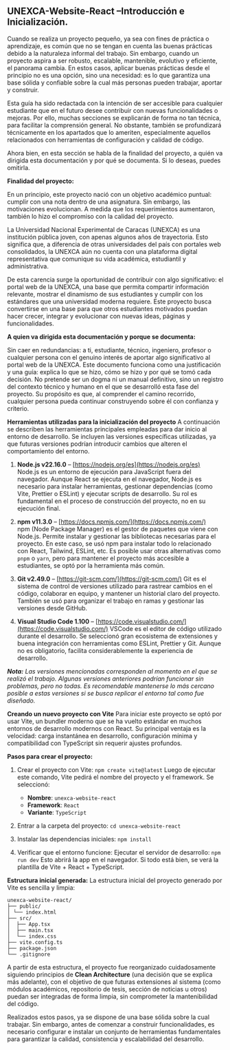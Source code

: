 ﻿## UNEXCA-Website-React –Introducción e Inicialización.

Cuando se realiza un proyecto pequeño, ya sea con fines de práctica o aprendizaje, es común que no se tengan en cuenta las buenas prácticas debido a la naturaleza informal del trabajo. Sin embargo, cuando un proyecto aspira a ser robusto, escalable, mantenible, evolutivo y eficiente, el panorama cambia. En estos casos, aplicar buenas prácticas desde el principio no es una opción, sino una necesidad: es lo que garantiza una base sólida y confiable sobre la cual más personas pueden trabajar, aportar y construir.

Esta guía ha sido redactada con la intención de ser accesible para cualquier estudiante que en el futuro desee contribuir con nuevas funcionalidades o mejoras. Por ello, muchas secciones se explicarán de forma no tan técnica, para facilitar la comprensión general. No obstante, también se profundizará técnicamente en los apartados que lo ameriten, especialmente aquellos relacionados con herramientas de configuración y calidad de código.

Ahora bien, en esta sección se habla de la finalidad del proyecto, a quién va dirigida esta documentación y por qué se documenta. Si lo deseas, puedes omitirla.

**Finalidad del proyecto:**

En un principio, este proyecto nació con un objetivo académico puntual: cumplir con una nota dentro de una asignatura. Sin embargo, las motivaciones evolucionan. A medida que los requerimientos aumentaron, también lo hizo el compromiso con la calidad del proyecto.

La Universidad Nacional Experimental de Caracas (UNEXCA) es una institución pública joven, con apenas algunos años de trayectoria. Esto significa que, a diferencia de otras universidades del país con portales web consolidados, la UNEXCA aún no cuenta con una plataforma digital representativa que comunique su vida académica, estudiantil y administrativa.

De esta carencia surge la oportunidad de contribuir con algo significativo: el portal web de la UNEXCA, una base que permita compartir información relevante, mostrar el dinamismo de sus estudiantes y cumplir con los estándares que una universidad moderna requiere. Este proyecto busca convertirse en una base para que otros estudiantes motivados puedan hacer crecer, integrar y evolucionar con nuevas ideas, páginas y funcionalidades.

**A quien va dirigida esta documentación y porque se documenta:**

Sin caer en redundancias: a ti, estudiante, técnico, ingeniero, profesor o cualquier persona con el genuino interés de aportar algo significativo al portal web de la UNEXCA. Este documento funciona como una justificación y una guía: explica lo que se hizo, cómo se hizo y por qué se tomó cada decisión. No pretende ser un dogma ni un manual definitivo, sino un registro del contexto técnico y humano en el que se desarrolló esta fase del proyecto. Su propósito es que, al comprender el camino recorrido, cualquier persona pueda continuar construyendo sobre él con confianza y criterio.

**Herramientas utilizadas para la inicialización del proyecto**
A continuación se describen las herramientas principales empleadas para dar inicio al entorno de desarrollo. Se incluyen las versiones específicas utilizadas, ya que futuras versiones podrían introducir cambios que alteren el comportamiento del entorno.

 1. **Node.js v22.16.0** – [https://nodejs.org/es](https://nodejs.org/es)   
Node.js es un entorno de ejecución para JavaScript fuera del navegador. Aunque React se ejecuta en el navegador, Node.js es necesario para instalar herramientas, gestionar dependencias (como Vite, Prettier o ESLint) y ejecutar scripts de desarrollo. Su rol es fundamental en el proceso de construcción del proyecto, no en su ejecución final.

 2. **npm v11.3.0** – [https://docs.npmjs.com/](https://docs.npmjs.com/)   
npm (Node Package Manager) es el gestor de paquetes que viene con   Node.js. Permite instalar y gestionar las bibliotecas necesarias para el proyecto. En este caso, se usó npm para instalar todo lo relacionado con React, Tailwind, ESLint, etc. Es posible usar otras alternativas como `pnpm` o `yarn`, pero para mantener el proyecto más accesible a estudiantes, se optó por la herramienta más común.

 3. **Git v2.49.0** – [https://git-scm.com/](https://git-scm.com/)
Git es el sistema de control de versiones utilizado para rastrear cambios en el código, colaborar en equipo, y mantener un historial claro del proyecto. También se usó para organizar el trabajo en ramas y gestionar las versiones desde GitHub.

 4. **Visual Studio Code 1.100** – [https://code.visualstudio.com/](https://code.visualstudio.com/)
VSCode es el editor de código utilizado durante el desarrollo. Se seleccionó gran ecosistema de extensiones y buena integración con herramientas como ESLint, Prettier y Git. Aunque no es obligatorio, facilita considerablemente la experiencia de desarrollo.

***Nota:** Las versiones mencionadas corresponden al momento en el que se realizó el trabajo. Algunas versiones anteriores podrían funcionar sin problemas, pero no todas. Es recomendable mantenerse lo más cercano posible a estas versiones si se busca replicar el entorno tal como fue diseñado.*

**Creando un nuevo proyecto con Vite**
Para iniciar este proyecto se optó por usar Vite, un bundler moderno que se ha vuelto estándar en muchos entornos de desarrollo modernos con React. Su principal ventaja es la velocidad: carga instantánea en desarrollo, configuración mínima y compatibilidad con TypeScript sin requerir ajustes profundos.

**Pasos para crear el proyecto:**

 1. Crear el proyecto con Vite: `npm create vite@latest` 
Luego de ejecutar este comando, Vite pedirá el nombre del proyecto y el framework. Se seleccionó:
     - **Nombre**: `unexca-website-react`
     - **Framework**: `React`
     - **Variante**: `TypeScript`

 2. Entrar a la carpeta del proyecto: `cd unexca-website-react`
 3. Instalar las dependencias iniciales: `npm install`
 4. Verificar que el entorno funcione:
Ejecutar el servidor de desarrollo: `npm run dev`
Esto abrirá la app en el navegador. Si todo está bien, se verá la plantilla de Vite + React + TypeScript.

**Estructura inicial generada:**
La estructura inicial del proyecto generado por Vite es sencilla y limpia:

    unexca-website-react/
    ├── public/
    │ └── index.html
    ├── src/
    │  ├── App.tsx
    │  ├── main.tsx
    │  └── index.css
    ├── vite.config.ts
    ├── package.json
    └── .gitignore

A partir de esta estructura, el proyecto fue reorganizado cuidadosamente siguiendo principios de **Clean Architecture** (una decisión que se explica más adelante), con el objetivo de que futuras extensiones al sistema (como módulos académicos, repositorio de tesis, sección de noticias u otros) puedan ser integradas de forma limpia, sin comprometer la mantenibilidad del código.

Realizados estos pasos, ya se dispone de una base sólida sobre la cual trabajar. Sin embargo, antes de comenzar a construir funcionalidades, es necesario configurar e instalar un conjunto de herramientas fundamentales para garantizar la calidad, consistencia y escalabilidad del desarrollo.

